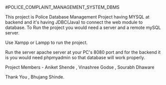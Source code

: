 #POLICE_COMPLAINT_MANAGEMENT_SYSTEM_DBMS

This project is Police Database Management Project having MYSQL at backend and it's having  JDBC(Java) to connect the web module to database.
To Run the project you would need a server and a remote mySQL server.

Use Xampp or Lampp to run the project.

Run the server apache server at your PC's 8080 port and for the backend it is you would need phpmyadmin so that database will work properly.

Project Members - Aniket Shende , Vinashree Godse , Sourabh Dhaware

Thank You , Bhujang Shinde.
